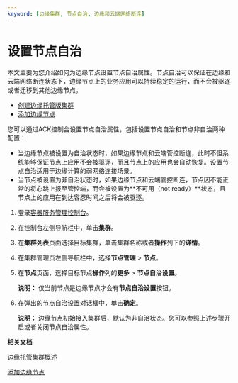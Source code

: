 ```yaml
---
keyword: [边缘集群, 节点自治, 边缘和云端网络断连]
---
```


# 设置节点自治

本文主要为您介绍如何为边缘节点设置节点自治属性。节点自治可以保证在边缘和云端网络断连状态下，边缘节点上的业务应用可以持续稳定的运行，而不会被驱逐或者迁移到其他边缘节点。

-   [创建边缘托管版集群](/cn.zh-CN/边缘容器服务ACK@Edge用户指南/边缘托管集群管理/创建边缘托管版集群.md)
-   [添加边缘节点](/cn.zh-CN/边缘容器服务ACK@Edge用户指南/边缘节点管理/添加边缘节点.md)

您可以通过ACK控制台设置节点自治属性，包括设置节点自治和节点非自治两种配置：

-   当边缘节点被设置为自治状态时，如果边缘节点和云端管控断连，此时不但系统能够保证节点上应用不会被驱逐，而且节点上的应用也会自动恢复。设置节点自治适用于边缘计算的弱网络连接场景。
-   当节点被设置为非自治状态时，如果边缘节点和云端管控断连，节点因不能正常的将心跳上报至管控端，而会被设置为**不可用（not ready）**状态，且节点上的应用在到达容忍时间之后将会被驱逐。

1.  登录[容器服务管理控制台](https://cs.console.aliyun.com)。

2.  在控制台左侧导航栏中，单击**集群**。

3.  在**集群列表**页面选择目标集群，单击集群名称或者**操作**列下的**详情**。

4.  在集群管理页左侧导航栏中，选择**节点管理** \> **节点**。

5.  在**节点**页面，选择目标节点**操作**列的**更多** \> **节点自治设置**。

    **说明：** 仅当前节点是边缘节点才会有**节点自治设置**按钮。

6.  在弹出的节点自治设置对话框中，单击**确定**。

    **说明：** 边缘节点初始接入集群后，默认为非自治状态。您可以参照上述步骤开启或者关闭节点自治属性。


**相关文档**  


[边缘托管集群概述](t1884276.md#)

[添加边缘节点](/cn.zh-CN/边缘容器服务ACK@Edge用户指南/边缘节点管理/添加边缘节点.md)

